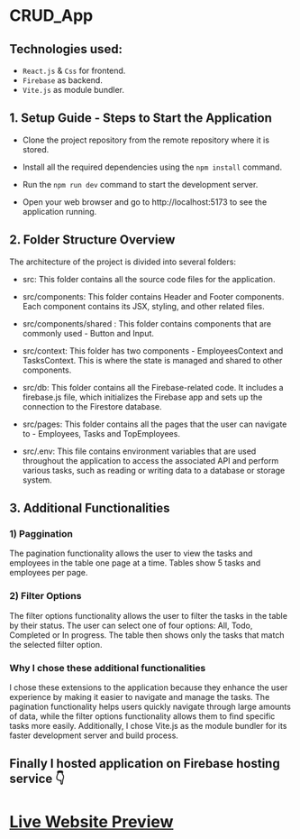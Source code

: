 # CRUD_App 

## Technologies used:

- `React.js` & `Css` for frontend.
- `Firebase` as backend.
- `Vite.js` as module bundler.

## 1. Setup Guide - Steps to Start the Application

- Clone the project repository from the remote repository where it is stored.

- Install all the required dependencies using the `npm install` command.

- Run the `npm run dev` command to start the development server.

- Open your web browser and go to http://localhost:5173 to see the application running.

## 2. Folder Structure Overview

The architecture of the project is divided into several folders: 

- src: This folder contains all the source code files for the application.

- src/components: This folder contains Header and Footer components. Each component contains its JSX, styling, and other related files.

- src/components/shared : This folder contains components that are commonly used - Button and Input.

- src/context: This folder has two components - EmployeesContext and TasksContext. This is where the state is managed and shared to other components. 

- src/db: This folder contains all the Firebase-related code. It includes a firebase.js file, which initializes the Firebase app and sets up the connection to the Firestore database.

- src/pages: This folder contains all the pages that the user can navigate to - Employees, Tasks and TopEmployees.

- src/.env: This file contains environment variables that are used throughout the application to access the associated API and perform various tasks, such as reading or writing data to a database or storage system.

## 3. Additional Functionalities

### 1) Paggination 

The pagination functionality allows the user to view the tasks and employees in the table one page at a time. Tables show 5 tasks and employees per page.

### 2) Filter Options

The filter options functionality allows the user to filter the tasks in the table by their status. The user can select one of four options: All, Todo, Completed or In progress. The table then shows only the tasks that match the selected filter option.

### Why I chose these additional functionalities 

I chose these extensions to the application because they enhance the user experience by making it easier to navigate and manage the tasks. The pagination functionality helps users quickly navigate through large amounts of data, while the filter options functionality allows them to find specific tasks more easily. Additionally, I chose Vite.js as the module bundler for its faster development server and build process.

## Finally I hosted application on Firebase hosting service 👇

# [Live Website Preview](https://crud-app-58c6e.firebaseapp.com/)
